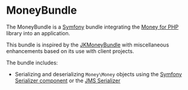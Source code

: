 # MoneyBundle

The MoneyBundle is a [Symfony](https://symfony.com/) bundle integrating the [Money for PHP](https://github.com/moneyphp/money) library into an application.

This bundle is inspired by the [JKMoneyBundle](https://github.com/kucharovic/money-bundle) with miscellaneous enhancements based on its use with client projects.

The bundle includes:

- Serializing and deserializing `Money\Money` objects using the [Symfony Serializer component](https://symfony.com/doc/current/components/serializer.html) or the [JMS Serializer](https://jmsyst.com/libs/serializer)

